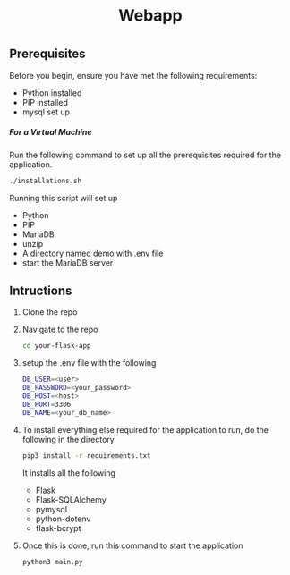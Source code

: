 <h1 align="center">Webapp<h1>

## Prerequisites

Before you begin, ensure you have met the following requirements:

- Python installed
- PIP installed
- mysql set up

##### For a Virtual Machine

Run the following command to set up all the prerequisites required for the application.

```sh
./installations.sh
```

Running this script will set up

- Python
- PIP
- MariaDB
- unzip
- A directory named demo with .env file
- start the MariaDB server

## Intructions

1. Clone the repo
2. Navigate to the repo
   ```sh
   cd your-flask-app
   ```
3. setup the .env file with the following
   ```sh
   DB_USER=<user>
   DB_PASSWORD=<your_password>
   DB_HOST=<host>
   DB_PORT=3306
   DB_NAME=<your_db_name>
   ```
4. To install everything else required for the application to run, do the following in the directory

   ```sh
   pip3 install -r requirements.txt
   ```

   It installs all the following

   - Flask
   - Flask-SQLAlchemy
   - pymysql
   - python-dotenv
   - flask-bcrypt

5. Once this is done, run this command to start the application
   ```sh
   python3 main.py
   ```
